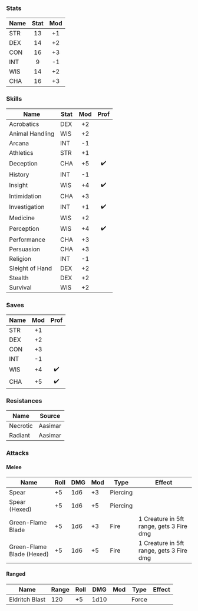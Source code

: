 ### Stats
| Name | Stat | Mod |
| ---- |:----:|:---:|
| STR  |  13  | +1  |
| DEX  |  14  | +2  |
| CON  |  16  | +3  |
| INT  |  9   | -1  |
| WIS  |  14  | +2  |
| CHA  |  16  | +3  |

### Skills
| Name            | Stat | Mod | Prof |
| --------------- | ---- |:---:|:----:|
| Acrobatics      | DEX  | +2  |      |
| Animal Handling | WIS  | +2  |      |
| Arcana          | INT  | -1  |      |
| Athletics       | STR  | +1  |      |
| Deception       | CHA  | +5  |  ✔️  |
| History         | INT  | -1  |      |
| Insight         | WIS  | +4  |  ✔️  |
| Intimidation    | CHA  | +3  |      |
| Investigation   | INT  | +1  |  ✔️  |
| Medicine        | WIS  | +2  |      |
| Perception      | WIS  | +4  |  ✔️  |
| Performance     | CHA  | +3  |      |
| Persuasion      | CHA  | +3  |      |
| Religion        | INT  | -1  |      |
| Sleight of Hand | DEX  | +2  |      |
| Stealth         | DEX  | +2  |      |
| Survival        | WIS  | +2  |      |

### Saves
| Name | Mod | Prof |
| ---- |:---:|:----:|
| STR  | +1  |      |
| DEX  | +2  |      |
| CON  | +3  |      |
| INT  | -1  |      |
| WIS  | +4  |  ✔️  |
| CHA  | +5  |  ✔️  |

### Resistances
| Name     | Source  |
| -------- | ------- |
| Necrotic | Aasimar |
| Radiant  | Aasimar        |

### Attacks
#### Melee
| Name                      | Roll | DMG | Mod | Type     | Effect                                   |
| ------------------------- | ---- | --- | --- | -------- | ---------------------------------------- |
| Spear                     | +5   | 1d6 | +3  | Piercing |                                          |
| Spear (Hexed)             | +5   | 1d6 | +5  | Piercing |                                          |
| Green-Flame Blade         | +5   | 1d6 | +3  | Fire     | 1 Creature in 5ft range, gets 3 Fire dmg |
| Green-Flame Blade (Hexed) | +5   | 1d6 | +5  | Fire     | 1 Creature in 5ft range, gets 3 Fire dmg |
#### Ranged
| Name | Range | Roll | DMG | Mod | Type | Effect |
| ---- | ----- | ---- | --- | --- | ---- | ------ |
| Eldritch Blast            | 120         | +5   | 1d10 |     | Force    |                                          |